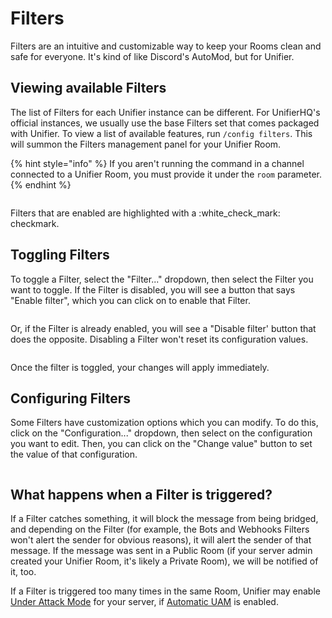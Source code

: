 # Filters

Filters are an intuitive and customizable way to keep your Rooms clean and safe for everyone. It's kind of like Discord's AutoMod, but for Unifier.

## Viewing available Filters

The list of Filters for each Unifier instance can be different. For UnifierHQ's official instances, we usually use the base Filters set that comes packaged with Unifier. To view a list of available features, run `/config filters`. This will summon the Filters management panel for your Unifier Room.

{% hint style="info" %}
If you aren't running the command in a channel connected to a Unifier Room, you must provide it under the `room` parameter.
{% endhint %}

<figure><img src="../../.gitbook/assets/image (17).png" alt=""><figcaption></figcaption></figure>

Filters that are enabled are highlighted with a :white\_check\_mark: checkmark.

## Toggling Filters

To toggle a Filter, select the "Filter..." dropdown, then select the Filter you want to toggle. If the Filter is disabled, you will see a button that says "Enable filter", which you can click on to enable that Filter.

<figure><img src="../../.gitbook/assets/image (18).png" alt=""><figcaption></figcaption></figure>

Or, if the Filter is already enabled, you will see a "Disable filter' button that does the opposite. Disabling a Filter won't reset its configuration values.

<figure><img src="../../.gitbook/assets/image (19).png" alt=""><figcaption></figcaption></figure>

Once the filter is toggled, your changes will apply immediately.

## Configuring Filters

Some Filters have customization options which you can modify. To do this, click on the "Configuration..." dropdown, then select on the configuration you want to edit. Then, you can click on the "Change value" button to set the value of that configuration.

<figure><img src="../../.gitbook/assets/image (20).png" alt=""><figcaption></figcaption></figure>

## What happens when a Filter is triggered?

If a Filter catches something, it will block the message from being bridged, and depending on the Filter (for example, the Bots and Webhooks Filters won't alert the sender for obvious reasons), it will alert the sender of that message. If the message was sent in a Public Room (if your server admin created your Unifier Room, it's likely a Private Room), we will be notified of it, too.

If a Filter is triggered too many times in the same Room, Unifier may enable [Under Attack Mode](under-attack-mode.md) for your server, if [Automatic UAM](under-attack-mode.md#automatic-uam) is enabled.

